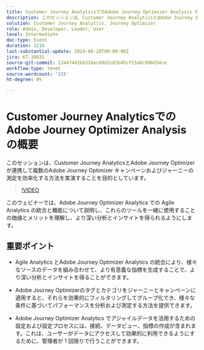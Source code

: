 ```yaml
---
title: Customer Journey AnalyticsでのAdobe Journey Optimizer Analysis の概要
description: このセッションは、Customer Journey AnalyticsとAdobe Journey Optimizerが連携して複数のAdobe Journey Optimizer キャンペーンおよびジャーニーの測定を効率化する方法を実演することを目的としています。
solution: Customer Journey Analytics, Journey Optimizer
role: Admin, Developer, Leader, User
level: Intermediate
doc-type: Event
duration: 3218
last-substantial-update: 2024-08-28T00:00:00Z
jira: KT-16031
source-git-commit: 12447442bb31bec89d2c82b45cf15a8c99bd34ce
workflow-type: tm+mt
source-wordcount: '215'
ht-degree: 0%

---
```



# Customer Journey AnalyticsでのAdobe Journey Optimizer Analysis の概要

このセッションは、Customer Journey AnalyticsとAdobe Journey Optimizerが連携して複数のAdobe Journey Optimizer キャンペーンおよびジャーニーの測定を効率化する方法を実演することを目的としています。

>[!VIDEO](https://video.tv.adobe.com/v/3432996/?learn=on)

このウェビナーでは、Adobe Journey Optimizer Analytics での Agile Analytics の統合と機能について説明し、これらのツールを一緒に使用することの価値とメリットを理解し、より深い分析とインサイトを得られるようにします。

## 重要ポイント

* Agile Analytics とAdobe Journey Optimizer Analytics の統合により、様々なソースのデータを組み合わせて、より有意義な指標を生成することで、より深い分析とインサイトを得ることができます。

* Adobe Journey Optimizerのタグとカテゴリをジャーニーとキャンペーンに適用すると、それらを効果的にフィルタリングしてグループ化でき、様々な条件に基づいてパフォーマンスを分析および測定する方法を提供できます。

* Adobe Journey Optimizer Analytics でアジャイルデータを活用するための設定および設定プロセスには、接続、データビュー、指標の作成が含まれます。これは、ユーザーがデータにアクセスして効果的に利用できるようにするために、管理者が 1 回限りで行うことができます。
